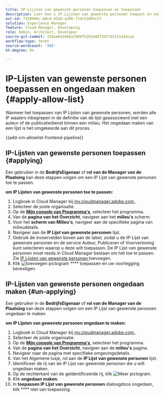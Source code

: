 ```yaml
---
title: IP-Lijsten van gewenste personen toepassen en toepassen
description: Leer hoe u IP-Lijsten van gewenste personen toepast en ongedaan maakt op Cloud Manager-omgevingen.
exl-id: 7158496c-b0c4-4228-a306-71dc51003c57
solution: Experience Manager
feature: Cloud Manager, Developing
role: Admin, Architect, Developer
source-git-commit: 328ae6d1866a7089fb291d4872d27dc5fa1d4caa
workflow-type: tm+mt
source-wordcount: '303'
ht-degree: 0%

---
```



# IP-Lijsten van gewenste personen toepassen en ongedaan maken {#apply-allow-list}

Wanneer het toepassen van IP Lijsten van gewenste personen, worden alle IP waaiers inbegrepen in de definitie van de lijst geassocieerd met een auteur of de publicatiedienst binnen een milieu. Het ongedaan maken van een lijst is het omgekeerde aan dit proces.

{{add-cm-allowlist-frontend-pipeline}}

## IP-Lijsten van gewenste personen toepassen {#applying}

Een gebruiker in de **BedrijfsEigenaar** of **rol van de Manager van de Plaatsing** kan deze stappen volgen om een IP Lijst van gewenste personen toe te passen.

**om IP Lijsten van gewenste personen toe te passen:**

1. Logboek in Cloud Manager bij [ my.cloudmanager.adobe.com ](https://my.cloudmanager.adobe.com/).
1. Selecteer de juiste organisatie.
1. Op de **[Mijn console van Programma&#39;s](/help/implementing/cloud-manager/navigation.md#my-programs)**, selecteer het programma.
1. Van de **pagina van het Overzicht**, navigeer aan het **milieu&#39;s** scherm.
1. Voor het **scherm van Milieu&#39;s**, navigeer aan de specifieke pagina van milieudetails.
1. Navigeer aan de **IP Lijst van gewenste personen** lijst.
1. Gebruik de invoervelden boven aan de tabel, zodat u de IP-Lijst van gewenste personen en de service Auteur, Publiceren of Voorvertoning kunt selecteren waarop u deze wilt toepassen.
De IP Lijst van gewenste personen moet reeds in Cloud Manager bestaan om het toe te passen. Zie [ IP Lijsten van gewenste personen ](/help/implementing/cloud-manager/ip-allow-lists/add-ip-allow-lists.md) toevoegen.
1. Klik ![ toevoegen pictogram ](https://spectrum.adobe.com/static/icons/workflow_18/Smock_Add_18_N.svg) **** toepassen en uw voorlegging bevestigen.

## IP-Lijsten van gewenste personen ongedaan maken {#un-applying}

Een gebruiker in de **BedrijfsEigenaar** of **rol van de Manager van de Plaatsing** kan deze stappen volgen om een IP Lijst van gewenste personen ongedaan te maken.

**om IP Lijsten van gewenste personen ongedaan te maken:**

1. Logboek in Cloud Manager bij [ my.cloudmanager.adobe.com ](https://my.cloudmanager.adobe.com/).
1. Selecteer de juiste organisatie.
1. Op de **[Mijn console van Programma&#39;s](/help/implementing/cloud-manager/navigation.md#my-programs)**, selecteer het programma.
1. Van de **pagina van het Overzicht**, navigeer aan de **milieu&#39;s** pagina.
1. Navigeer naar de pagina met specifieke omgevingsdetails.
1. Van het Algemene lusje, rol aan de **IP Lijst van gewenste personen** lijst.
1. Identificeer de rij van de IP Lijst van gewenste personen die u wilt ongedaan maken.
1. Op de rechterkant van de geïdentificeerde rij, klik ![ Meer pictogram ](https://spectrum.adobe.com/static/icons/workflow_18/Smock_More_18_N.svg).
1. Klik **ongedaan maken**.
1. In **toepassen IP Lijst van gewenste personen** dialoogdoos ongedaan, klik **** niet van toepassing.
